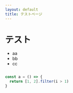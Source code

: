 ```yaml
---
layout: default
title: テストページ
---
```


# テスト

- aa
- bb
- cc

```js

const a = () => {
  return [1, 2].filter(i > 1)
}
```